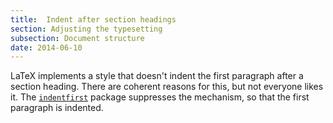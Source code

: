 ```yaml
---
title:  Indent after section headings
section: Adjusting the typesetting
subsection: Document structure
date: 2014-06-10
---
```


LaTeX implements a style that doesn't indent the first paragraph
after a section heading.  There are coherent reasons for this, but not
everyone likes it.
The [`indentfirst`](https://ctan.org/pkg/indentfirst) package
suppresses the mechanism, so that the first paragraph is
indented.

